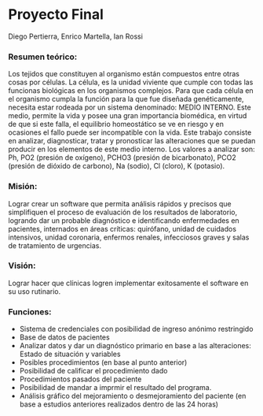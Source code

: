 # Proyecto Final
Diego Pertierra, Enrico Martella, Ian Rossi

### Resumen teórico:
Los tejidos que constituyen al organismo están compuestos entre otras cosas por células. La célula, es la unidad viviente que cumple con todas las funcionas biológicas en los organismos complejos. Para que cada célula en el organismo cumpla la función para la que fue diseñada genéticamente, necesita estar rodeada por un sistema denominado: MEDIO INTERNO.
Este medio, permite la vida y posee una gran importancia biomédica, en virtud de que si este falla, el equilibrio homeostático se ve en riesgo y en ocasiones el fallo puede ser incompatible con la vida.
Este trabajo consiste en analizar, diagnosticar, tratar y pronosticar las alteraciones que se puedan producir en los elementos de este medio interno. Los valores a analizar son: Ph, PO2 (presión de oxígeno), PCHO3 (presión de bicarbonato), PCO2 (presión de dióxido de carbono), Na (sodio), Cl (cloro), K (potasio).

### Misión:
Lograr crear un software que permita análisis rápidos y precisos que simplifiquen el proceso de evaluación de los resultados de laboratorio, logrando dar un probable diagnóstico e identificando enfermedades en pacientes, internados en áreas críticas: quirófano, unidad de cuidados intensivos, unidad coronaria, enfermos renales, infecciosos graves y salas de tratamiento de urgencias.
### Visión:
Lograr hacer que clínicas logren implementar exitosamente el software en su uso rutinario.

### Funciones:
<ul>
  <li>Sistema de credenciales con posibilidad de ingreso anónimo restringido</li>
  <li>Base de datos de pacientes</li>
  <li>Analizar datos y dar un diagnóstico primario en base a las alteraciones: Estado de situación y variables</li>
  <li>Posibles procedimientos (en base al punto anterior)</li>
  <li>Posibilidad de calificar el procedimiento dado</li>
  <li>Procedimientos pasados del paciente</li>
  <li>Posibilidad de mandar a imprmir el resultado del programa.</li>
  <li>Análisis gráfico del mejoramiento o desmejoramiento del paciente (en base a estudios anteriores realizados dentro de las 24 horas)</li>
</ul>
